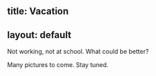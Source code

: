 title: Vacation
---
layout: default
---

Not working, not at school. What could be better?

Many pictures to come. Stay tuned.
